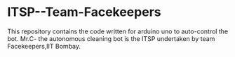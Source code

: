 # ITSP--Team-Facekeepers
This repository contains the code written for arduino uno to auto-control the bot. 
Mr.C- the autonomous cleaning bot is the ITSP undertaken by team Facekeepers,IIT Bombay.
